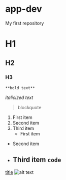 # app-dev
My first repository
# H1
## H2
### H3
	**bold text**
*italicized text*
> blockquote
 1. First item
 2. Second item
 3. Third item
	- First item
- Second item
- Third item
	`code`
	---
[title](https://www.example.com)
![alt text](image.jpg)
